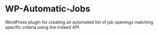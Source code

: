 WP-Automatic-Jobs
=================

WordPress plugin for creating an automated list of job openings matching specific criteria using the Indeed API.
